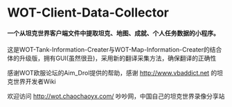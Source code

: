 # WOT-Client-Data-Collector

#### 一个从坦克世界客户端文件中提取坦克、地图、成就、个人任务数据的小程序。
这是WOT-Tank-Information-Creater与WOT-Map-Information-Creater的结合体的升级版，拥有GUI(虽然很丑)，采用新的翻译采集方法，确保翻译的正确性

感谢WOT欧服论坛的Aim_Drol提供的帮助，感谢 http://www.vbaddict.net 的坦克世界开发者Wiki

欢迎访问 http://wot.chaochaoyx.com/ 吵吵网，中国自己的坦克世界录像分享站
